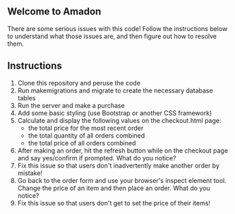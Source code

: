 ## Welcome to Amadon
There are some serious issues with this code! Follow the instructions below to understand what those issues are, and then figure out how to resolve them.

Instructions
------------

1. Clone this repository and peruse the code
2. Run makemigrations and migrate to create the necessary database tables
3. Run the server and make a purchase
4. Add some basic styling (use Bootstrap or another CSS framework)
5. Calculate and display the following values on the checkout.html page:
    - the total price for the most recent order
    - the total quantity of all orders combined
    - the total price of all orders combined
6. After making an order, hit the refresh button while on the checkout page and say yes/confirm if prompted. What do you notice?
7. Fix this issue so that users don't inadvertently make another order by mistake!
8. Go back to the order form and use your browser's inspect element tool. Change the price of an item and then place an order. What do you notice?
9. Fix this issue so that users don't get to set the price of their items!
